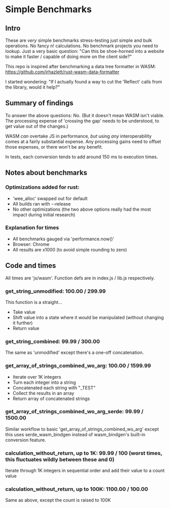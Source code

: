 # Simple Benchmarks

## Intro

These are *very* simple benchmarks stress-testing just simple and bulk operations. No fancy n! calculations. No 
benchmark projects you need to lookup. Just a very basic question: "Can this be shoe-horned into a website to make
it faster / capable of doing more on the client side?"

This repo is inspired after benchmarking a data tree formatter in WASM:
https://github.com/jrhazlett/rust-wasm-data-formatter

I started wondering: "If I actually found a way to cut the 'Reflect' calls from the library, would it help?"

## Summary of findings

To answer the above questions: No. (But it doesn't mean WASM isn't viable. The processing expense of 'crossing the gap' needs to be understood, to get value out of the changes.)

WASM *can* overtake JS in performance, *but* using *any* interoperability comes at a fairly substantial expense. Any processing gains need to offset those expenses, or there won't be any benefit.

In tests, each conversion tends to add around 150 ms to execution times.

## Notes about benchmarks

### Optimizations added for rust:

- 'wee_alloc' swapped out for default
- All builds ran with --release
- No other optimizations (the two above options really had the most impact during initial research)

### Explanation for times

- All benchmarks gauged via 'performance.now()'
- Browser: Chrome
- All results are x1000 (to avoid simple rounding to zero)

## Code and times

All times are 'js/wasm'. Function defs are in index.js / lib.js respectively.

### get_string_unmodified: 100.00 / 299.99

This function is a straight...
- Take value
- Shift value into a state where it would be manipulated (without changing it further)
- Return value

### get_string_combined: 99.99 / 300.00

The same as 'unmodified' except there's a one-off concatenation.

### get_array_of_strings_combined_wo_arg: 100.00 / 1599.99

- Iterate over 1K integers
- Turn each integer into a string
- Concatenated each string with "_TEST"
- Collect the results in an array
- Return array of concatenated strings

### get_array_of_strings_combined_wo_arg_serde: 99.99 / 1500.00

Similar workflow to basic 'get_array_of_strings_combined_wo_arg' except this uses serde_wasm_bindgen instead of
wasm_bindgen's built-in conversion feature.

### calculation_without_return, up to 1K: 99.99 / 100 (worst times, this fluctuates wildly between these and 0)

Iterate through 1K integers in sequential order and add their value to a count value

### calculation_without_return, up to 100K: 1100.00 / 100.00

Same as above, except the count is raised to 100K





















































